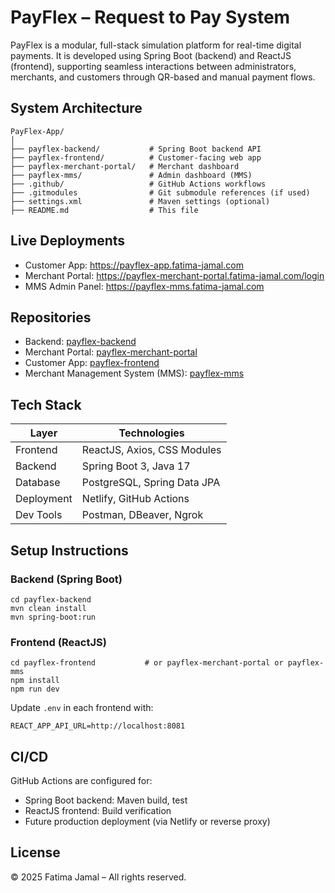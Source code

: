 # PayFlex – Request to Pay System

PayFlex is a modular, full-stack simulation platform for real-time digital payments. It is developed using Spring Boot (backend) and ReactJS (frontend), supporting seamless interactions between administrators, merchants, and customers through QR-based and manual payment flows.

## System Architecture

```
PayFlex-App/
│
├── payflex-backend/           # Spring Boot backend API
├── payflex-frontend/          # Customer-facing web app
├── payflex-merchant-portal/   # Merchant dashboard
├── payflex-mms/               # Admin dashboard (MMS)
├── .github/                   # GitHub Actions workflows
├── .gitmodules                # Git submodule references (if used)
├── settings.xml               # Maven settings (optional)
├── README.md                  # This file
```

## Live Deployments

- Customer App: https://payflex-app.fatima-jamal.com  
- Merchant Portal: https://payflex-merchant-portal.fatima-jamal.com/login  
- MMS Admin Panel: https://payflex-mms.fatima-jamal.com  

## Repositories

- Backend: [payflex-backend](https://github.com/Fatima-jamal/payflex-backend)
- Merchant Portal: [payflex-merchant-portal](https://github.com/Fatima-jamal/payflex-merchant-portal)
- Customer App: [payflex-frontend](https://github.com/Fatima-jamal/payflex-frontend)
- Merchant Management System (MMS): [payflex-mms](https://github.com/Fatima-jamal/payflex-mms)

## Tech Stack

| Layer       | Technologies                 |
|-------------|------------------------------|
| Frontend    | ReactJS, Axios, CSS Modules  |
| Backend     | Spring Boot 3, Java 17       |
| Database    | PostgreSQL, Spring Data JPA  |
| Deployment  | Netlify, GitHub Actions      |
| Dev Tools   | Postman, DBeaver, Ngrok      |

## Setup Instructions

### Backend (Spring Boot)
```
cd payflex-backend
mvn clean install
mvn spring-boot:run
```

### Frontend (ReactJS)
```
cd payflex-frontend           # or payflex-merchant-portal or payflex-mms
npm install
npm run dev
```

Update `.env` in each frontend with:
```
REACT_APP_API_URL=http://localhost:8081
```

## CI/CD

GitHub Actions are configured for:
- Spring Boot backend: Maven build, test
- ReactJS frontend: Build verification
- Future production deployment (via Netlify or reverse proxy)

## License

© 2025 Fatima Jamal – All rights reserved.

